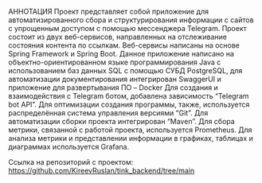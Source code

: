 АННОТАЦИЯ
	Проект представляет собой приложение для автоматизированного сбора и структурирования информации с сайтов с упрощенным доступом с помощью мессенджера Telegram.
	Проект состоит из двух веб-сервисов, направленных на отслеживание состояния контента по ссылкам. Веб-сервисы написаны на основе Spring Framework и Spring Boot.
Данное приложение написано на объектно-ориентированном языке программирования Java с использованием баз данных SQL с помощью СУБД PostgreSQL, для автоматизации документирования интегрирован SwaggerUI и приложение для развертывания ПО – Docker 
Для создания и взаимодействия с Telegram ботом, добавлена зависимость “Telegram bot API”.
Для оптимизации создания программы, также, используется распределённая система управления версиями “Git”.
Для автоматизации сборки проекта интегрирован “Maven”.
Для сбора метрики, связанной с работой проекта, используется
Prometheus.
Для анализа метрики и представлении информации в графиках, таблицах и диаграммах используется Grafana.

Ссылка на репозиторий с проектом: 
https://github.com/KireevRuslan/tink_backend/tree/main
